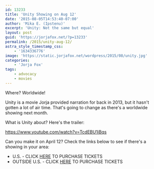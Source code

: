 ```yaml
---
id: 13233
title: 'Unity Showing on Aug 12'
date: '2015-08-05T14:53:40-07:00'
author: 'Mika E. (Ipstenu)'
excerpt: 'Unity: Not the same but equal'
layout: post
guid: 'https://jorjafox.net/?p=13233'
permalink: /2015/unity-aug-12/
astra_style_timestamp_css:
    - '1634336776'
image: 'https://static.jorjafox.net/wordpress/2015/08/unity.jpg'
categories:
    - 'Jorja Fox'
tags:
    - advocacy
    - movies
---
```


Where? Worldwide!

Unity is a movie Jorja provided narration for back in 2013, but it hasn't gotten a lot of air time. That's going to change as there's a worldwide showing next month.

What is Unity about? Here's the trailer:

https://www.youtube.com/watch?v=TcdEBU1iBqs

Can you make it on April 12? Check the links below to see if there's a showing in your area:

* U.S. - CLICK <a href="http://bit.ly/UNITYEvent" target="_blank">HERE</a> TO PURCHASE TICKETS
* OUTSIDE U.S. - CLICK <a href="http://www.specticast.com/titles/unity" target="_blank">HERE</a> TO PURCHASE TICKETS